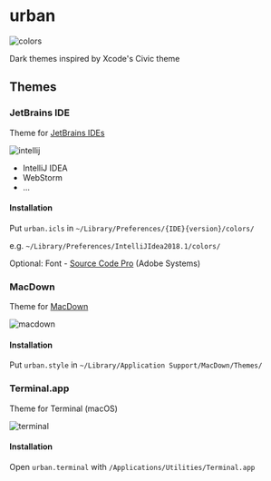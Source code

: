 # urban

![colors](https://github.com/divadretlaw/urban/raw/master/colors/colors.png)

Dark themes inspired by Xcode's Civic theme

## Themes

### JetBrains IDE 

Theme for [JetBrains IDEs](http://jetbrains.com)

![intellij](https://cloud.githubusercontent.com/assets/6899256/25715475/e73d5f98-30fb-11e7-859f-d5135519c90f.png)

* IntelliJ IDEA
* WebStorm
* ...

#### Installation

Put `urban.icls` in `~/Library/Preferences/{IDE}{version}/colors/`

e.g. `~/Library/Preferences/IntelliJIdea2018.1/colors/`

Optional: Font - [Source Code Pro](https://adobe-fonts.github.io/source-code-pro/) (Adobe Systems)

### MacDown

Theme for [MacDown](http://macdown.uranusjr.com)

![macdown](https://user-images.githubusercontent.com/6899256/39149495-83fd7a98-473f-11e8-9233-deeb627b91db.png)

#### Installation

Put `urban.style` in `~/Library/Application Support/MacDown/Themes/`

### Terminal.app

Theme for Terminal (macOS)

![terminal](https://user-images.githubusercontent.com/6899256/39149709-528cdd36-4740-11e8-9632-e5c3e31eaae1.png)

#### Installation

Open `urban.terminal` with `/Applications/Utilities/Terminal.app`